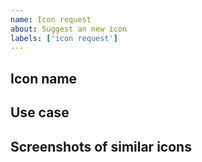 ```yaml
---
name: Icon request
about: Suggest an new icon
labels: ['icon request']
---
```


<!--
Before creating an icon request, please search to see if someone has requested the icon already. If there is an open request, please add a 👍 to the existing issue instead of a creating a new one.
-->

## Icon name

## Use case

## Screenshots of similar icons
